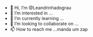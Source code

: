 - 👋 Hi, I’m @Leandrinhadograu
- 👀 I’m interested in ...
- 🌱 I’m currently learning ...
- 💞️ I’m looking to collaborate on ...
- 📫 How to reach me ...manda um zap

<!---
Leandrinhadograu/Leandrinhadograu is a ✨ special ✨ repository because its `README.md` (this file) appears on your GitHub profile.
You can click the Preview link to take a look at your changes.
--->
